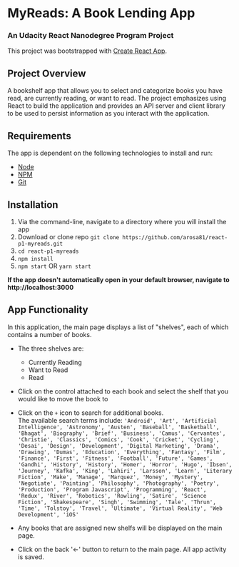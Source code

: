 # MyReads: A Book Lending App
### An Udacity React Nanodegree Program Project

This project was bootstrapped with [Create React App](https://github.com/facebookincubator/create-react-app).

## Project Overview

 A bookshelf app that allows you to select and categorize books you have read, are currently reading, or want to read. The project emphasizes using React to build the application and provides an API server and client library to be used to persist information as you interact with the application.

## Requirements

The app is dependent on the following technologies to install and run:
* [Node](https://nodejs.org/en/download/)
* [NPM](https://www.npmjs.com/package/npm)
* [Git](https://help.github.com/articles/set-up-git/)

## Installation
1. Via the command-line, navigate to a directory where you will install the app
1. Download or clone repo `git clone https://github.com/arosa81/react-p1-myreads.git`
1. `cd react-p1-myreads`
1. `npm install`
1. `npm start` OR `yarn start`

**If the app doesn't automatically open in your default browser, navigate to http://localhost:3000**

## App Functionality
In this application, the main page displays a list of "shelves", each of which contains a number of books.
- The three shelves are:
  - Currently Reading
  - Want to Read
  - Read

- Click on the control attached to each book and select the shelf that you would like to move the book to
- Click on the `+` icon to search for additional books.<br>
  The available search terms include:
    `'Android', 'Art', 'Artificial Intelligence', 'Astronomy', 'Austen', 'Baseball', 'Basketball', 'Bhagat', 'Biography', 'Brief', 'Business', 'Camus', 'Cervantes', 'Christie', 'Classics', 'Comics', 'Cook', 'Cricket', 'Cycling', 'Desai', 'Design', 'Development', 'Digital Marketing', 'Drama', 'Drawing', 'Dumas', 'Education', 'Everything', 'Fantasy', 'Film', 'Finance', 'First', 'Fitness', 'Football', 'Future', 'Games', 'Gandhi', 'History', 'History', 'Homer', 'Horror', 'Hugo', 'Ibsen', 'Journey', 'Kafka', 'King', 'Lahiri', 'Larsson', 'Learn', 'Literary Fiction', 'Make', 'Manage', 'Marquez', 'Money', 'Mystery', 'Negotiate', 'Painting', 'Philosophy', 'Photography', 'Poetry', 'Production', 'Program Javascript', 'Programming', 'React', 'Redux', 'River', 'Robotics', 'Rowling', 'Satire', 'Science Fiction', 'Shakespeare', 'Singh', 'Swimming', 'Tale', 'Thrun', 'Time', 'Tolstoy', 'Travel', 'Ultimate', 'Virtual Reality', 'Web Development', 'iOS'`
- Any books that are assigned new shelfs will be displayed on the main page.
- Click on the back '<-' button to return to the main page. All app activity is saved.
